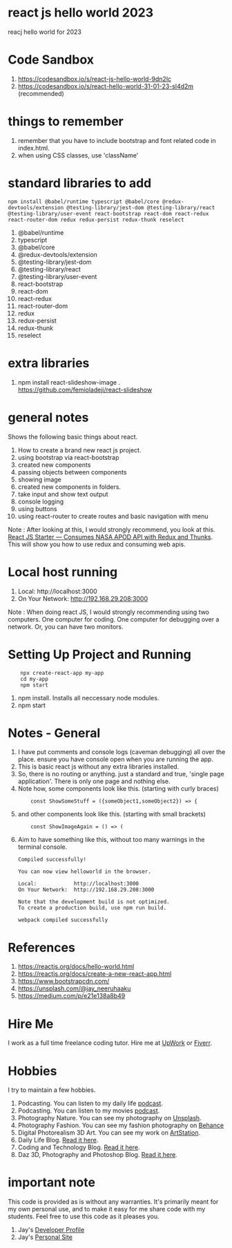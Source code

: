 # react js hello world 2023

reacj hello world for 2023

# Code Sandbox

1. https://codesandbox.io/s/react-js-hello-world-9dn2lc
1. https://codesandbox.io/s/react-hello-world-31-01-23-sl4d2m (recommended)

# things to remember

1. remember that you have to include bootstrap and font related code in index.html.
1. when using CSS classes, use 'className'

# standard libraries to add 

```
npm install @babel/runtime typescript @babel/core @redux-devtools/extension @testing-library/jest-dom @testing-library/react @testing-library/user-event react-bootstrap react-dom react-redux react-router-dom redux redux-persist redux-thunk reselect
```

1. @babel/runtime
1. typescript
1. @babel/core
1. @redux-devtools/extension
1. @testing-library/jest-dom
1. @testing-library/react
1. @testing-library/user-event
1. react-bootstrap
1. react-dom
1. react-redux
1. react-router-dom
1. redux
1. redux-persist
1. redux-thunk
1. reselect

# extra libraries

1. npm install react-slideshow-image . https://github.com/femioladeji/react-slideshow

# general notes

Shows the following basic things about react.

1. How to create a brand new react js project.
1. using bootstrap via react-bootstrap
1. created new components
1. passing objects between components
1. showing image
1. created new components in folders. 
1. take input and show text output 
1. console logging
1. using buttons
1. using react-router to create routes and basic navigation with menu

Note : After looking at this, I would strongly recommend, you look at this. [React JS Starter — Consumes NASA APOD API with Redux and Thunks](https://medium.com/p/e21e138a8b49). This will show you how to use redux and consuming web apis.

# Local host running 

1. Local:            http://localhost:3000
1. On Your Network:  http://192.168.29.208:3000

Note : When doing react JS, I would strongly recommending using two computers. One computer for coding. One computer for debugging over a network. Or, you can have two monitors.

# Setting Up Project and Running

```
    npx create-react-app my-app
    cd my-app
    npm start

```

1. npm install. Installs all neccessary node modules. 
1. npm start

# Notes - General

1. I have put comments and console logs (caveman debugging) all over the place. ensure you have console open when you are running the app. 
1. This is basic react js without any extra libraries installed.
1. So, there is no routing or anything. just a standard and true, 'single page application'. There is only one page and nothing else.
1. Note how, some components look like this. (starting with curly braces)
    ```
        const ShowSomeStuff = ({someObject1,someObject2}) => {
    ```
1. and other components look like this. (starting with small brackets)
    ```
        const ShowImageAgain = () => (
    ```
1. Aim to have something like this, without too many warnings in the terminal console.
    ```
    Compiled successfully!

    You can now view helloworld in the browser.

    Local:            http://localhost:3000
    On Your Network:  http://192.168.29.208:3000

    Note that the development build is not optimized.
    To create a production build, use npm run build.

    webpack compiled successfully    
    ```

# References

1. https://reactjs.org/docs/hello-world.html
1. https://reactjs.org/docs/create-a-new-react-app.html
1. https://www.bootstrapcdn.com/
1. https://unsplash.com/@jay_neeruhaaku
1. https://medium.com/p/e21e138a8b49

# Hire Me

I work as a full time freelance coding tutor. Hire me at [UpWork](https://www.upwork.com/fl/vijayasimhabr) or [Fiverr](https://www.fiverr.com/jay_codeguy). 

# Hobbies

I try to maintain a few hobbies.

1. Podcasting. You can listen to my daily life [podcast](https://stories.thechalakas.com/listen-to-podcast/).
1. Podcasting. You can listen to my movies [podcast](https://sandkdesignstudio.in/jays-movie-podcast/).
1. Photography Nature. You can see my photography on [Unsplash](https://unsplash.com/@jay_neeruhaaku).
1. Photography Fashion. You can see my fashion photography on [Behance](https://www.behance.net/vijayasimhabr)
1. Digital Photorealism 3D Art. You can see my work on [ArtStation](https://www.artstation.com/jay_kalenildana).
1. Daily Life Blog. [Read it here](https://medium.com/the-sanguine-tech-trainer).
1. Coding and Technology Blog. [Read it here](https://medium.com/projectwt).
1.  Daz 3D, Photography and Photoshop Blog. [Read it here](https://medium.com/random-pink-hula).

# important note 

This code is provided as is without any warranties. It's primarily meant for my own personal use, and to make it easy for me share code with my students. Feel free to use this code as it pleases you.

1. Jay's [Developer Profile](https://jay-study-nildana.github.io/developerprofile)
1. Jay's [Personal Site](https://stories.thechalakas.com/)